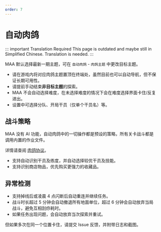 ```yaml
---
order: 7
---
```


# 自动肉鸽

::: important Translation Required
This page is outdated and maybe still in Simplified Chinese. Translation is needed.
:::

MAA 默认选择最新一期主题，可在 `自动肉鸽` - `肉鸽主题` 中更改目标主题。

- 请在游戏内将对应肉鸽主题置顶在终端处，虽然目前也可以自动导航，但不保证长期可用性。
- 请提前手动结束**非目标主题**的探索。
- MAA 不会自动选择难度，在未选择难度的情况下会在难度选择界面卡住/反复进出。
- 设置中可选择分队、开局干员（仅单个干员名）等。

## 战斗策略

MAA 没有 AI 功能，自动肉鸽中的一切操作都是预设的策略，所有关卡战斗都是调用内置的作业文件。

详情请查阅 [肉鸽协议](../../protocol/integrated-strategy-schema.md)。

- 支持自动识别干员及练度，并自动选择较优干员及技能。
- 支持识别商店物品，优先购买更强力的收藏品。

## 异常检测

- 支持掉线后或凌晨 4 点闪断后自动重连并继续任务。
- 战斗时长超过 5 分钟会自动撤退所有地面单位，超过 6 分钟会自动放弃当局战斗，避免互相刮痧耗时。
- 如果任务出现问题，会自动放弃当次探索并重试。

但如果多次在同一个位置卡住，请提交 Issue 反馈，并附带日志和截图。
